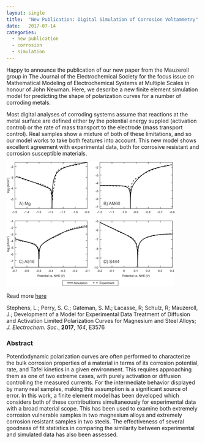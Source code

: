 ```yaml
---
layout: single
title:  "New Publication: Digital Simulation of Corrosion Voltammetry"
date:   2017-07-14
categories: 
  - new publication
  - corrosion
  - simulation
---
```


Happy to announce the publication of our new paper from the Mauzeroll group in The Journal of the Electrochemical Society for the focus issue on Mathematical Modeling of Electrochemical Systems at Multiple Scales in honour of John Newman. Here, we describe a new finite element simulation model for predicting the shape of polarization curves for a number of corroding metals.

Most digital analyses of corroding systems assume that reactions at the metal surface are defined either by the potential energy suppled (activation control) or the rate of mass transport to the electrode (mass transport control). Real samples show a mixture of both of these limitations, and so our model works to take both features into account. This new model shows excellent agreement with experimental data, both for corrosive resistant and corrosion susceptible materials.

![Stephens et al, *J. Electrochem. Soc.*, **2017**, *164*, E3576](/images_posts/2017-07-14/Corrosion.png)

Read more [here](https://doi.org/10.1149/2.0591711jes)

Stephens, L.; Perry, S. C.; Gateman, S. M.; Lacasse, R; Schulz, R; Mauzeroll, J.; Development of a Model for Experimental Data Treatment of Diffusion and Activation Limited Polarization Curves for Magnesium and Steel Alloys; *J. Electrochem. Soc.*, **2017**, *164*, E3576

### Abstract

Potentiodynamic polarization curves are often performed to characterize the bulk corrosion properties of a material in terms of its corrosion potential, rate, and Tafel kinetics in a given environment. This requires approaching them as one of two extreme cases, with purely activation or diffusion controlling the measured currents. For the intermediate behavior displayed by many real samples, making this assumption is a significant source of error. In this work, a finite element model has been developed which considers both of these contributions simultaneously for experimental data with a broad material scope. This has been used to examine both extremely corrosion vulnerable samples in two magnesium alloys and extremely corrosion resistant samples in two steels. The effectiveness of several goodness of fit statistics in comparing the similarity between experimental and simulated data has also been assessed.
